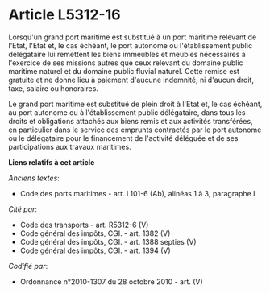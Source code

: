# Article L5312-16

Lorsqu'un grand port maritime est substitué à un port maritime relevant de l'Etat, l'Etat et, le cas échéant, le port
autonome ou l'établissement public délégataire lui remettent les biens immeubles et meubles nécessaires à l'exercice de ses
missions autres que ceux relevant du domaine public maritime naturel et du domaine public fluvial naturel. Cette remise est
gratuite et ne donne lieu à paiement d'aucune indemnité, ni d'aucun droit, taxe, salaire ou honoraires.

Le grand port maritime est substitué de plein droit à l'Etat et, le cas échéant, au port autonome ou à l'établissement public
délégataire, dans tous les droits et obligations attachés aux biens remis et aux activités transférées, en particulier dans
le service des emprunts contractés par le port autonome ou le délégataire pour le financement de l'activité déléguée et de
ses participations aux travaux maritimes.

**Liens relatifs à cet article**

_Anciens textes_:

  - Code des ports maritimes - art. L101-6 (Ab), alinéas 1 à 3, paragraphe I

_Cité par_:

  - Code des transports - art. R5312-6 (V)
  - Code général des impôts, CGI. - art. 1382 (V)
  - Code général des impôts, CGI. - art. 1388 septies (V)
  - Code général des impôts, CGI. - art. 1394 (V)

_Codifié par_:

  - Ordonnance n°2010-1307 du 28 octobre 2010 - art. (V)
